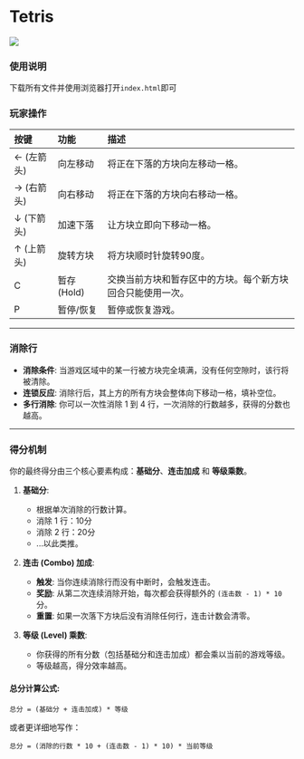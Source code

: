# Tetris

![](http://datetuchang.dateball.tech/eafe726ac979127722d288f73a504691.png)

### 使用说明

下载所有文件并使用浏览器打开`index.html`即可

### 玩家操作

| 按键       | 功能        | 描述                                                       |
| :--------- | :---------- | :--------------------------------------------------------- |
| ← (左箭头) | 向左移动    | 将正在下落的方块向左移动一格。                             |
| → (右箭头) | 向右移动    | 将正在下落的方块向右移动一格。                             |
| ↓ (下箭头) | 加速下落    | 让方块立即向下移动一格。                                   |
| ↑ (上箭头) | 旋转方块    | 将方块顺时针旋转90度。                                     |
| C          | 暂存 (Hold) | 交换当前方块和暂存区中的方块。每个新方块回合只能使用一次。 |
| P          | 暂停/恢复   | 暂停或恢复游戏。                                           |

---

### 消除行

*   **消除条件**: 当游戏区域中的某一行被方块完全填满，没有任何空隙时，该行将被清除。
*   **连锁反应**: 消除行后，其上方的所有方块会整体向下移动一格，填补空位。
*   **多行消除**: 你可以一次性消除 1 到 4 行，一次消除的行数越多，获得的分数也越高。

---

### 得分机制

你的最终得分由三个核心要素构成：**基础分**、**连击加成** 和 **等级乘数**。

1.  **基础分**:
    *   根据单次消除的行数计算。
    *   消除 1 行：10分
    *   消除 2 行：20分
    *   ...以此类推。

2.  **连击 (Combo) 加成**:
    *   **触发**: 当你连续消除行而没有中断时，会触发连击。
    *   **奖励**: 从第二次连续消除开始，每次都会获得额外的 `(连击数 - 1) * 10` 分。
    *   **重置**: 如果一次落下方块后没有消除任何行，连击计数会清零。

3.  **等级 (Level) 乘数**:
    *   你获得的所有分数（包括基础分和连击加成）都会乘以当前的游戏等级。
    *   等级越高，得分效率越高。

#### 总分计算公式:

```
总分 = (基础分 + 连击加成) * 等级
```

或者更详细地写作：

```
总分 = (消除的行数 * 10 + (连击数 - 1) * 10) * 当前等级
```
